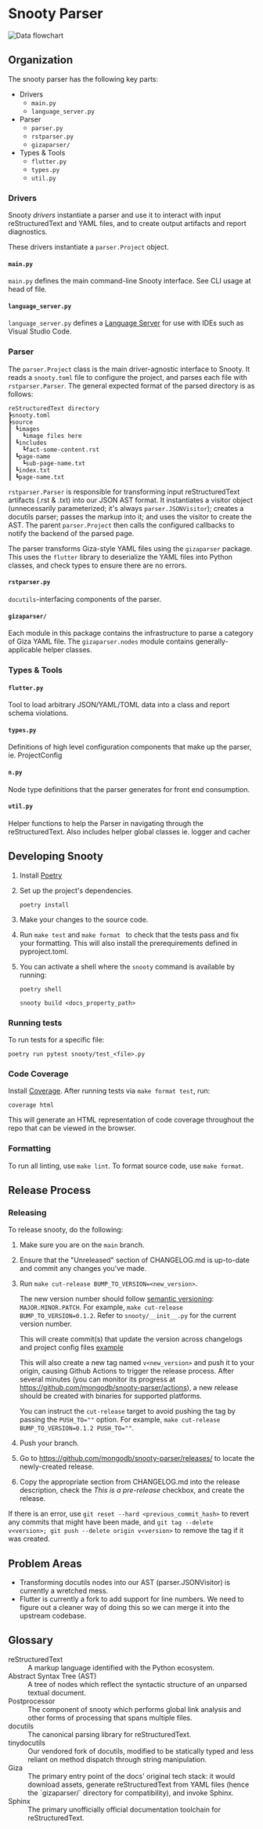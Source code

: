# Snooty Parser

![Data flowchart](./docs/flowchart.svg)

## Organization

The snooty parser has the following key parts:

* Drivers
  * `main.py`
  * `language_server.py`
* Parser
  * `parser.py`
  * `rstparser.py`
  * `gizaparser/`
* Types & Tools
  * `flutter.py`
  * `types.py`
  * `util.py`

### Drivers

Snooty *drivers* instantiate a parser and use it to interact with
input reStructuredText and YAML files, and to create output artifacts and
report diagnostics.

These drivers instantiate a `parser.Project` object.

#### `main.py`

`main.py` defines the main command-line Snooty interface. See CLI usage at head of file.

#### `language_server.py`

`language_server.py` defines a
[Language Server](https://microsoft.github.io/language-server-protocol/specification)
for use with IDEs such as Visual Studio Code.

### Parser

The `parser.Project` class is the main driver-agnostic interface to
Snooty. It reads a `snooty.toml` file to configure the project, and
parses each file with `rstparser.Parser`. The general expected format of
the parsed directory is as follows:
```
reStructuredText directory
┣snooty.toml
┣source
┃ ┗images
┃   ┗image files here
┃ ┗includes
┃   ┗fact-some-content.rst
┃ ┗page-name
┃   ┗sub-page-name.txt
┃ ┗index.txt
┃ ┗page-name.txt
```

`rstparser.Parser` is responsible for transforming input reStructuredText artifacts
(.rst & .txt) into our JSON AST format. It instantiates a visitor object
(unnecessarily parameterized; it's always `parser.JSONVisitor`); creates
a docutils parser; passes the markup into it; and uses the visitor to
create the AST. The parent `parser.Project` then calls the configured
callbacks to notify the backend of the parsed page.

The parser transforms Giza-style YAML files using the `gizaparser`
package. This uses the `flutter` library to deserialize the YAML files
into Python classes, and check types to ensure there are no errors.

#### `rstparser.py`

`docutils`-interfacing components of the parser.

#### `gizaparser/`

Each module in this package contains the infrastructure to parse a category
of Giza YAML file. The `gizaparser.nodes` module contains generally-applicable
helper classes.

### Types & Tools

#### `flutter.py`

Tool to load arbitrary JSON/YAML/TOML data into a class and report schema violations.

#### `types.py`

Definitions of high level configuration components that make up the parser, ie. ProjectConfig

#### `n.py`

Node type definitions that the parser generates for front end consumption.

#### `util.py`

Helper functions to help the Parser in navigating through the reStructuredText. Also includes helper global classes ie. logger and cacher

## Developing Snooty

1. Install [Poetry](https://python-poetry.org/docs/)

2. Set up the project's dependencies.

   ```shell
   poetry install
   ```

3. Make your changes to the source code.

4. Run `make test` and `make format ` to check that the tests pass and fix your formatting. This will also install the prerequirements defined in pyproject.toml.

5. You can activate a shell where the `snooty` command is available by running:

   ```shell
   poetry shell

   snooty build <docs_property_path>
   ```

### Running tests

To run tests for a specific file:

```shell
poetry run pytest snooty/test_<file>.py
```

### Code Coverage

Install [Coverage](https://coverage.readthedocs.io/). After running tests via `make format test`, run:

```shell
coverage html
```

This will generate an HTML representation of code coverage throughout the repo that can be viewed in the browser.

### Formatting

To run all linting, use `make lint`. To format source code, use `make format`.

## Release Process

### Releasing

To release snooty, do the following:

1. Make sure you are on the `main` branch.

2. Ensure that the "Unreleased" section of CHANGELOG.md is up-to-date and
   commit any changes you've made.

3. Run `make cut-release BUMP_TO_VERSION=<new_version>`.

   The new version number should follow [semantic versioning](https://semver.org):
   `MAJOR.MINOR.PATCH`. For example, `make cut-release BUMP_TO_VERSION=0.1.2`.
   Refer to `snooty/__init__.py` for the current version number.

   This will create commit(s) that update the version across changelogs and project config files [example](https://github.com/mongodb/snooty-parser/commit/7a7137d18dc691ea946d09b5f4659869dbfc70f9)

   This will also create a new tag named `v<new_version>` and push it to your origin,
   causing Github Actions to trigger the release process. After several minutes
   (you can monitor its progress at <https://github.com/mongodb/snooty-parser/actions>),
   a new release should be created with binaries for supported platforms.

   You can instruct the `cut-release` target to avoid pushing the tag by passing the
   `PUSH_TO=""` option. For example, `make cut-release BUMP_TO_VERSION=0.1.2 PUSH_TO=""`.

4. Push your branch.

5. Go to <https://github.com/mongodb/snooty-parser/releases/> to locate the newly-created
   release.

6. Copy the appropriate section from CHANGELOG.md into the release description,
   check the _This is a pre-release_ checkbox, and create the release.

If there is an error, use `git reset --hard <previous_commit_hash>` to revert any
commits that might have been made, and
`git tag --delete v<version>; git push --delete origin v<version>` to remove the
tag if it was created.

## Problem Areas

* Transforming docutils nodes into our AST (parser.JSONVisitor) is
  currently a wretched mess.
* Flutter is currently a fork to add support for line numbers. We need to
  figure out a cleaner way of doing this so we can merge it into the
  upstream codebase.

## Glossary

<dl>
  <dt>reStructuredText</dt>
  <dd>A markup language identified with the Python ecosystem.</dd>

  <dt>Abstract Syntax Tree (AST)</dt>
  <dd>A tree of nodes which reflect the syntactic structure of an unparsed textual document.</dd>

  <dt>Postprocessor</dt>
  <dd>The component of snooty which performs global link analysis and other forms of processing that spans multiple files.</dd>

  <dt>docutils</dt>
  <dd>The canonical parsing library for reStructuredText.</dd>


  <dt>tinydocutils</dt>
  <dd>Our vendored fork of docutils, modified to be statically typed and less reliant on method dispatch through string manipulation.</dd>

  <dt>Giza</dt>
  <dd>The primary entry point of the docs' original tech stack: it would download assets, generate reStructuredText from YAML files (hence the `gizaparser/` directory for compatibility), and invoke Sphinx.</dd>

  <dt>Sphinx</dt>
  <dd>The primary unofficially official documentation toolchain for reStructuredText.</dd>
</dl>
